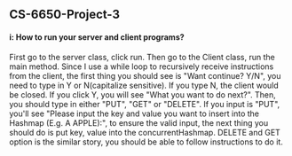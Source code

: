 ## CS-6650-Project-3


#### i: How to run your server and client programs?
First go to the server class, click run. Then go to the Client class, run the main method. Since I use a while loop to recursively receive instructions from the client, the first thing you should see is "Want continue? Y/N", you need to type in Y or N(capitalize sensitive). If you type N, the client would be closed. If you click Y, you will see "What you want to do next?". Then, you should type in either "PUT", "GET" or "DELETE". If you input is "PUT", you'll see "Please input the key and value you want to insert into the Hashmap (E.g. A APPLE):", to ensure the valid input, the next thing you should do is put key, value into the concurrentHashmap. DELETE and GET option is the similar story, you should be able to follow instructions to do it. 
